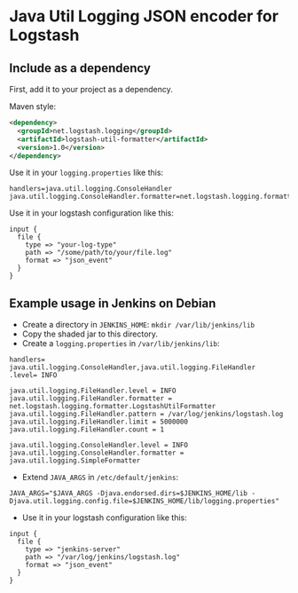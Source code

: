 # Java Util Logging JSON encoder for Logstash

## Include as a dependency

First, add it to your project as a dependency.

Maven style:

```xml
<dependency>
  <groupId>net.logstash.logging</groupId>
  <artifactId>logstash-util-formatter</artifactId>
  <version>1.0</version>
</dependency>
```

Use it in your `logging.properties` like this:

```
handlers=java.util.logging.ConsoleHandler
java.util.logging.ConsoleHandler.formatter=net.logstash.logging.formatter.LogstashUtilFormatter

```

Use it in your logstash configuration like this:

```
input {
  file {
    type => "your-log-type"
    path => "/some/path/to/your/file.log"
    format => "json_event"
  }
}
```

## Example usage in Jenkins on Debian

* Create a directory in `JENKINS_HOME`: `mkdir /var/lib/jenkins/lib`
* Copy the shaded jar to this directory.
* Create a `logging.properties` in `/var/lib/jenkins/lib`:

```
handlers= java.util.logging.ConsoleHandler,java.util.logging.FileHandler
.level= INFO

java.util.logging.FileHandler.level = INFO
java.util.logging.FileHandler.formatter = net.logstash.logging.formatter.LogstashUtilFormatter
java.util.logging.FileHandler.pattern = /var/log/jenkins/logstash.log
java.util.logging.FileHandler.limit = 5000000
java.util.logging.FileHandler.count = 1

java.util.logging.ConsoleHandler.level = INFO
java.util.logging.ConsoleHandler.formatter = java.util.logging.SimpleFormatter
```
* Extend `JAVA_ARGS` in `/etc/default/jenkins`:

```
JAVA_ARGS="$JAVA_ARGS -Djava.endorsed.dirs=$JENKINS_HOME/lib -Djava.util.logging.config.file=$JENKINS_HOME/lib/logging.properties"
```

* Use it in your logstash configuration like this:

```
input {
  file {
    type => "jenkins-server"
    path => "/var/log/jenkins/logstash.log"
    format => "json_event"
  }
}
```
